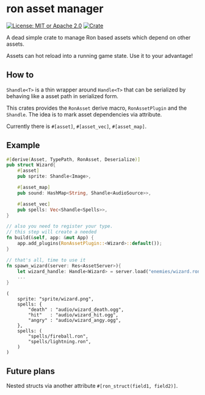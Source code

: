 # ron asset manager

[![License: MIT or Apache 2.0](https://img.shields.io/badge/License-MIT%20or%20Apache2-blue.svg)](./LICENSE)
[![Crate](https://img.shields.io/crates/v/bevy_enoki.svg)](https://crates.io/crates/ron_asset_manager)

A dead simple crate to manage Ron based assets which depend
on other assets.

Assets can hot reload into a running game state. Use it to your
advantage!

## How to

`Shandle<T>` is a thin wrapper around `Handle<T>` that can be serialized by
behaving like a asset path in serialized form.

This crates provides the `RonAsset` derive macro, `RonAssetPlugin` and the `Shandle`.
The idea is to mark asset dependencies via attribute.

Currently there is `#[asset]`, `#[asset_vec]`, `#[asset_map]`.

## Example

```rust
#[derive(Asset, TypePath, RonAsset, Deserialize)]
pub struct Wizard{
    #[asset]
    pub sprite: Shandle<Image>,

    #[asset_map]
    pub sound: HashMap<String, Shandle<AudioSource>>,

    #[asset_vec]
    pub spells: Vec<Shandle<Spells>>,
}

// also you need to register your type.
// this step will create a needed
fn build(&self, app: &mut App) {
    app.add_plugins(RonAssetPlugin::<Wizard>::default());
}

// that's all, time to use it
fn spawn_wizard(server: Res<AssetServer>){
    let wizard_handle: Handle<Wizard> = server.load("enemies/wizard.ron")
    ...
}
```

```ron
(
    sprite: "sprite/wizard.png",
    spells: {
        "death" : "audio/wizard_death.ogg",
        "hit"   : "audio/wizard_hit.ogg",
        "angry" : "audio/wizard_angy.ogg",
    },
    spells: (
        "spells/fireball.ron",
        "spells/lightning.ron",
    )
)
```


## Future plans

Nested structs via another attribute `#[ron_struct(field1, field2)]`.
